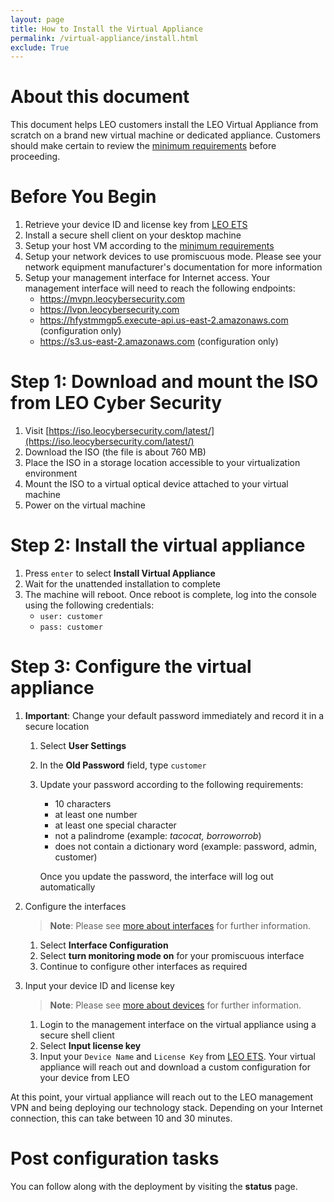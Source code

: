 ```yaml
---
layout: page
title: How to Install the Virtual Appliance
permalink: /virtual-appliance/install.html
exclude: True
---
```


# About this document
This document helps LEO customers install the LEO Virtual Appliance from scratch on a brand new virtual machine or dedicated appliance.  Customers should make certain to review the [minimum requirements](minimum-requirements) before proceeding.

# Before You Begin
1. Retrieve your device ID and license key from [LEO ETS](https://ets.leocybersecurity.com/)
2. Install a secure shell client on your desktop machine
3. Setup your host VM according to the [minimum requirements](minimum-requirements)
4. Setup your network devices to use promiscuous mode.  Please see your network equipment manufacturer's documentation for more information
5. Setup your management interface for Internet access.  Your management interface will need to reach the following endpoints:
    * https://mvpn.leocybersecurity.com
    * https://lvpn.leocybersecurity.com
    * https://hfystmmgp5.execute-api.us-east-2.amazonaws.com (configuration only)
    * https://s3.us-east-2.amazonaws.com (configuration only)

# Step 1: Download and mount the ISO from LEO Cyber Security
1. Visit [https://iso.leocybersecurity.com/latest/](https://iso.leocybersecurity.com/latest/)
2. Download the ISO (the file is about 760 MB)
3. Place the ISO in a storage location accessible to your virtualization environment
4. Mount the ISO to a virtual optical device attached to your virtual machine
5. Power on the virtual machine

# Step 2: Install the virtual appliance
1. Press `enter` to select **Install Virtual Appliance**
2. Wait for the unattended installation to complete
3. The machine will reboot.  Once reboot is complete, log into the console using the following credentials:
    * `user: customer`
    * `pass: customer`

# Step 3: Configure the virtual appliance
1. **Important**: Change your default password immediately and record it in a secure location
    1. Select **User Settings**
    2. In the **Old Password** field, type `customer`
    3. Update your password according to the following requirements:
        * 10 characters
        * at least one number
        * at least one special character
        * not a palindrome (example: *tacocat, borroworrob*)
        * does not contain a dictionary word (example: password, admin, customer)

       Once you update the password, the interface will log out automatically
2. Configure the interfaces

    > **Note**: Please see [more about interfaces](more-about-interfaces) for further information. 

    1. Select **Interface Configuration**
    2. Select **turn monitoring mode on** for your promiscuous interface
    3. Continue to configure other interfaces as required
3. Input your device ID and license key

    > **Note**: Please see [more about devices](more-about-devices) for further information. 
      
    1. Login to the management interface on the virtual appliance using a secure shell client
    2. Select **Input license key**
    3. Input your `Device Name` and `License Key` from [LEO ETS](https://ets.leocybersecurity.com/).  Your virtual appliance will reach out
       and download a custom configuration for your device from LEO

At this point, your virtual appliance will reach out to the LEO management VPN and being deploying our technology stack.  Depending on your Internet connection, this can take between 10 and 30 minutes.

# Post configuration tasks

You can follow along with the deployment by visiting the **status** page.

